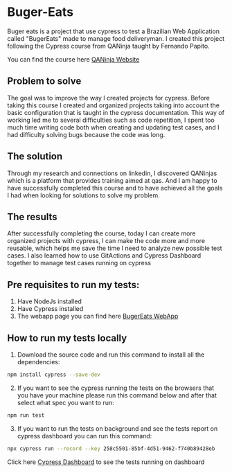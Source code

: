 # Buger-Eats
Buger eats is a project that use cypress to test a Brazilian Web Application called "BugerEats" made to manage food deliveryman. I created this project following the Cypress course from QANinja taught by Fernando Papito.

You can find the course here [QANinja Website](https://qaninja.com.br/)

## Problem to solve
The goal was to improve the way I created projects for cypress. Before taking this course I created and organized projects taking into account the basic configuration that is taught in the cypress documentation. This way of working led me to several difficulties such as code repetition, I spent too much time writing code both when creating and updating test cases, and I had difficulty solving bugs because the code was long.

## The solution
Through my research and connections on linkedin, I discovered QANinjas which is a platform that provides training aimed at qas. And I am happy to have successfully completed this course and to have achieved all the goals I had when looking for solutions to solve my problem.

## The results
After successfully completing the course, today I can create more organized projects with cypress, I can make the code more and more reusable, which helps me save the time I need to analyze new possible test cases. I also learned how to use GitActions and Cypress Dashboard together to manage test cases running on cypress
  
## Pre requisites to run my tests:
 1. Have NodeJs installed
 2. Have Cypress installed
 3. The webapp page you can find here [BugerEats WebApp](https://buger-eats-qa.vercel.app/)

## How to run my tests locally
1. Download the source code and run this command to install all the dependencies:
```bash
npm install cypress --save-dev
```
2. If you want to see the cypress running the tests on the browsers that you have your machine please run this command below and after that select what spec you want to run:
```bash
npm run test
```
3. If you want to run the tests on background and see the tests report on cypress dashboard you can run this command:
```bash
npx cypress run --record --key 258c5501-85bf-4d51-9462-f740b89428eb
```
Click here [Cypress Dashboard](https://dashboard.cypress.io/projects/qmozyr/runs?branches=%5B%5D&committers=%5B%5D&flaky=%5B%5D&page=1&status=%5B%5D&tags=%5B%5D&timeRange=%7B%22startDate%22%3A%221970-01-01%22%2C%22endDate%22%3A%222038-01-19%22%7D) to see the tests running on dashboard
 
